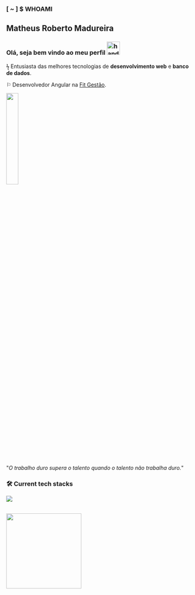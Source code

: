 ### [ ~ ] $ WHOAMI 
## Matheus Roberto Madureira
### Olá, seja bem vindo ao meu perfil <img src="https://i.ibb.co/nz3K9k9/hand.gif" alt="hand emoji" width="35" /> <br>

ϟ Entusiasta das melhores tecnologias de **desenvolvimento web** e **banco de dados**. 

⚐ Desenvolvedor Angular na [Fit Gestão](https://fitgestao.com.br/).

 <img width="25%" align="center" src="https://user-images.githubusercontent.com/68331373/243102059-79749ba5-d886-49e2-8ddc-72e130433b2c.gif" /> 

"*O trabalho duro supera o talento quando o talento não trabalha duro.*"
<br>

### :hammer_and_wrench: Current tech stacks
<p align="start">
  <a href="https://skillicons.dev">
    <img src="https://skillicons.dev/icons?i=angular,react,next,nodejs,nestjs,adonis,express,prisma,jest,vitest,docker" />
  </a>
</p>

<br>
<div>
 <img height="200px" align="center" src="https://github-readme-stats.vercel.app/api?username=black-adm&show_icons=true&theme=midnight-purple&include_all_commits=true&count_private=true" />
</div>
